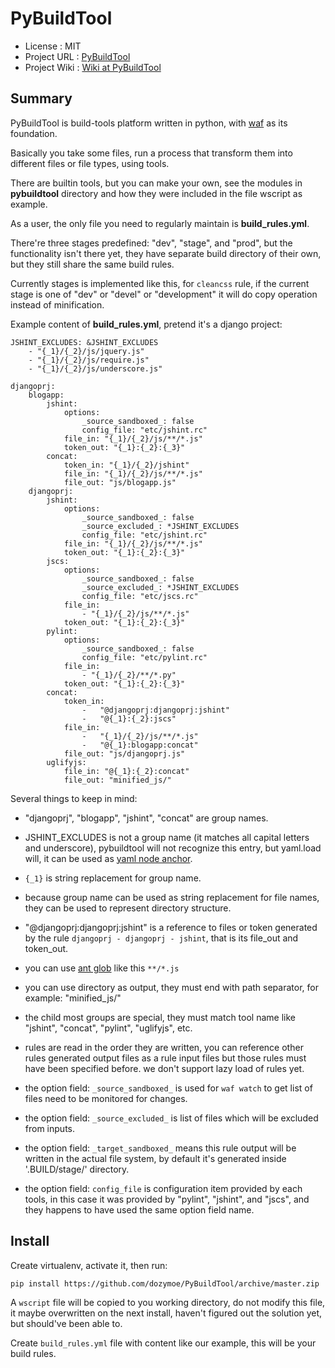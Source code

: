 PyBuildTool
===========

* License      : MIT
* Project URL  : [PyBuildTool][3]
* Project Wiki : [Wiki at PyBuildTool][4]

Summary
-------

PyBuildTool is build-tools platform written in python, with [waf][1] as
its foundation.

Basically you take some files, run a process that transform them into
different files or file types, using tools.

There are builtin tools, but you can make your own, see the modules in
**pybuildtool** directory and how they were included in the file wscript
as example.

As a user, the only file you need to regularly maintain is **build_rules.yml**.

There're three stages predefined: "dev", "stage", and "prod", but the
functionality isn't there yet, they have separate build directory of their own,
but they still share the same build rules.

Currently stages is implemented like this, for `cleancss` rule, if the current
stage is one of "dev" or "devel" or "development" it will do copy operation
instead of minification.

Example content of **build_rules.yml**, pretend it's a django project:

    JSHINT_EXCLUDES: &JSHINT_EXCLUDES
        - "{_1}/{_2}/js/jquery.js"
        - "{_1}/{_2}/js/require.js"
        - "{_1}/{_2}/js/underscore.js"

    djangoprj:
        blogapp:
            jshint:
                options:
                    _source_sandboxed_: false
                    config_file: "etc/jshint.rc"
                file_in: "{_1}/{_2}/js/**/*.js"
                token_out: "{_1}:{_2}:{_3}"
            concat:
                token_in: "{_1}/{_2}/jshint"
                file_in: "{_1}/{_2}/js/**/*.js"
                file_out: "js/blogapp.js"
        djangoprj:
            jshint:
                options:
                    _source_sandboxed_: false
                    _source_excluded_: *JSHINT_EXCLUDES
                    config_file: "etc/jshint.rc"
                file_in: "{_1}/{_2}/js/**/*.js"
                token_out: "{_1}:{_2}:{_3}"
            jscs:
                options:
                    _source_sandboxed_: false
                    _source_excluded_: *JSHINT_EXCLUDES
                    config_file: "etc/jscs.rc"
                file_in:
                    - "{_1}/{_2}/js/**/*.js"
                token_out: "{_1}:{_2}:{_3}"
            pylint:
                options:
                    _source_sandboxed_: false
                    config_file: "etc/pylint.rc"
                file_in:
                    - "{_1}/{_2}/**/*.py"
                token_out: "{_1}:{_2}:{_3}"
            concat:
                token_in:
                    -   "@djangoprj:djangoprj:jshint"
                    -   "@{_1}:{_2}:jscs"
                file_in:
                    -   "{_1}/{_2}/js/**/*.js"
                    -   "@{_1}:blogapp:concat"
                file_out: "js/djangoprj.js"
            uglifyjs:
                file_in: "@{_1}:{_2}:concat"
                file_out: "minified_js/"


Several things to keep in mind:

-   "djangoprj", "blogapp", "jshint", "concat" are group names.

-   JSHINT_EXCLUDES is not a group name (it matches all capital letters and
    underscore), pybuildtool will not recognize this entry, but yaml.load will,
    it can be used as [yaml node anchor][6].

-   `{_1}` is string replacement for group name.

-   because group name can be used as string replacement for file
    names, they can be used to represent directory structure.

-   "@djangoprj:djangoprj:jshint" is a reference to files or token
    generated by the rule `djangoprj - djangoprj - jshint`, that is
    its file_out and token_out.

-   you can use [ant glob][5] like this `**/*.js`

-   you can use directory as output, they must end with path separator, for
    example: "minified_js/"

-   the child most groups are special, they must match tool name like "jshint",
    "concat", "pylint", "uglifyjs", etc.

-   rules are read in the order they are written, you can reference other rules
    generated output files as a rule input files but those rules must have been
    specified before.
    we don't support lazy load of rules yet.

-   the option field: `_source_sandboxed_` is used for `waf watch` to get list
    of files need to be monitored for changes.

-   the option field: `_source_excluded_` is list of files which will be
    excluded from inputs.

-   the option field: `_target_sandboxed_` means this rule output will be
    written in the actual file system, by default it's generated inside
    '.BUILD/stage/' directory.

-   the option field: `config_file` is configuration item provided by each
    tools, in this case it was provided by "pylint", "jshint", and "jscs", and
    they happens to have used the same option field name.


Install
-------

Create virtualenv, activate it, then run:

    pip install https://github.com/dozymoe/PyBuildTool/archive/master.zip

A `wscript` file will be copied to you working directory, do not modify
this file, it maybe overwritten on the next install, haven't figured out the
solution yet, but should've been able to.

Create `build_rules.yml` file with content like our example, this will be
your build rules.


[1]: http://code.google.com/p/waf/
[3]: http://github.com/dozymoe/PyBuildTool
[4]: http://github.com/dozymoe/PyBuildTool/wiki
[5]: http://ant.apache.org/manual/dirtasks.html
[6]: http://yaml.org/spec/1.2/spec.html#id2785586
